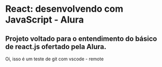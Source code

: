# React: desenvolvendo com JavaScript - Alura

## Projeto voltado para o entendimento do básico de react.js ofertado pela Alura. 

Oi, isso é um teste de git com vscode - remote